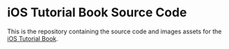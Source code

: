 # iOS Tutorial Book Source Code

This is the repository containing the source code and images assets for the [iOS Tutorial Book](https://www.softcover.io/read/7671f69a/ios-tutorial-book).
